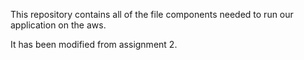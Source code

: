 This repository contains all of the file components needed to run our application on the aws.

It has been modified from assignment 2. 
